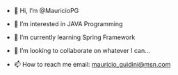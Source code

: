 - 👋 Hi, I’m @MauricioPG

- 👀 I’m interested in JAVA Programming

- 🌱 I’m currently learning Spring Framework

- 💞️ I’m looking to collaborate on whatever I can...

- 📫 How to reach me email: mauricio_guidini@msn.com

<!---
MauricioPG/MauricioPG is a ✨ special ✨ repository because its `README.md` (this file) appears on your GitHub profile.
You can click the Preview link to take a look at your changes.
--->
